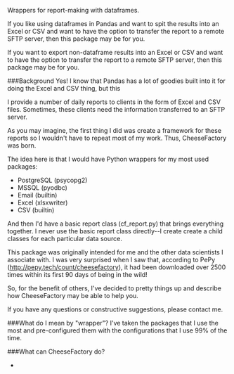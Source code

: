 Wrappers for report-making with dataframes.

If you like using dataframes in Pandas and want to spit the results into an Excel or CSV and want to have the option to transfer the report to a remote SFTP server, then this package may be for you.

If you want to export non-dataframe results into an Excel or CSV and want to have the option to transfer the report to a remote SFTP server, then this package may be for you.

###Background
Yes!  I know that Pandas has a lot of goodies built into it for doing the Excel and CSV thing, but this  

I provide a number of daily reports to clients in the form of Excel and CSV files.  Sometimes, these clients need the information transferred to an SFTP server.

As you may imagine, the first thing I did was create a framework for these reports so I wouldn't have to repeat most of my work.  Thus, CheeseFactory was born.

The idea here is that I would have Python wrappers for my most used packages:  
* PostgreSQL (psycopg2)
* MSSQL (pyodbc)
* Email (builtin)
* Excel (xlsxwriter)
* CSV (builtin)

And then I'd have a basic report class (cf_report.py) that brings everything together.  I never use the basic report class directly--I create create a child classes for each particular data source.

This package was originally intended for me and the other data scientists I associate with.  I was very surprised when I saw that, according to PePy (http://pepy.tech/count/cheesefactory), it had been downloaded over 2500 times within its first 90 days of being in the wild!

So, for the benefit of others, I've decided to pretty things up and describe how CheeseFactory may be able to help you.

If you have any questions or constructive suggestions, please contact me.

###What do I mean by "wrapper"?
I've taken the packages that I use the most and pre-configured them with the configurations that I use 99% of the time. 

###What can CheeseFactory do?

* 

